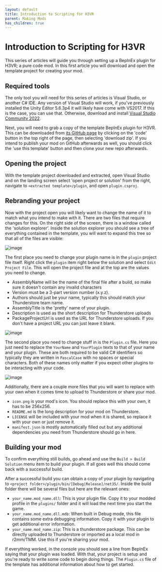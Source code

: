 ```yaml
---
layout: default
title: Introduction to Scripting for H3VR
parent: Making Mods
has_children: true
---
```


# Introduction to Scripting for H3VR
This series of articles will guide you through setting up a BepInEx plugin for H3VR; a pure
code mod. In this first article you will download and open the template project for creating 
your mod.

## Required tools
The only tool you will need for this series of articles is Visual Studio, or another C# IDE.
Any version of Visual Studio will work, if you've previously installed the Unity Editor 5.6.3p4
it will likely have come with VS2017. If this is the case, you can use that. Otherwise, download 
and install [Visual Studio Community 2022](https://visualstudio.microsoft.com/downloads/).

Next, you will need to grab a copy of the template BepInEx plugin for H3VR. This can be downloaded
from [its GitHub page](https://github.com/H3VR-Modding/H3VRPluginTemplate) by clicking on the
'code' button in the top right of the page, then selecting 'download zip'. If you intend to publish
your mod on GitHub afterwards as well, you should click the 'use this template' button and then clone
your new repo afterwards.

## Opening the project
With the template project downloaded and extracted, open Visual Studio and on the landing screen
select 'open project or solution' from the right, navigate to `<extracted template>/plugin`, and
open `plugin.csproj`.

## Rebranding your project
Now with the project open you will likely want to change the name of it to match what you intend
to make with it. There are two files that require changes for this. On the right side of the
screen, there is a window called the 'solution explorer'. Inside the solution explorer you should
see a tree of everything contained in the template, you will want to expand this tree so that all
of the files are visible:

![image](https://github.com/H3VR-Modding/wiki/assets/22647801/85c438b0-8d90-4f3c-adbb-d009133c0de3)


The first place you need to change your plugin name is in the `plugin` project file itself. Right
click the `plugin` item right below the solution and select `Edit Project File`. This will open the
project file and at the top are the values you need to change.

* AssemblyName will be the name of the final file after a build, so make sure it doesn't contain any invalid characters
* Version must be a 3-part version number (x.y.z).
* Authors should just be your name, typically this should match your Thunderstore team name.
* AssemblyTitle is the 'pretty' name of your plugin.
* Description is used as the short description for Thunderstore uploads
* PackageProjectUrl is used as the URL for Thunderstore uploads. If you don't have a project URL you can just leave it blank.

![image](https://github.com/H3VR-Modding/wiki/assets/22647801/0f3bef98-555e-4e82-ba07-9cd971d897c5)


The second place you need to change stuff in is the `Plugin.cs` file. Here you just need to replace the `YourName` and
`YourPlugin` texts to that of your name and your plugin. These are both required to be valid C# identifiers so typically
they are written in `PascalCase` with no spaces or special characters. Both of these names only matter if you expect other
plugins to be interacting with your code.

![image](https://github.com/H3VR-Modding/wiki/assets/22647801/430f5236-f3a1-4af8-a157-328fc3e046c8)

Additionally, there are a couple more files that you will want to replace with your own when it comes time to upload to Thunderstore or share your mod.
* `icon.png` is your mod's icon. You should replace this with your own, it has to be 256x256.
* `README.md` is the long description for your mod on Thunderstore.
* `LICENSE` will be included with your mod when it is shared, so replace it with your own or just remove it.
* `manifest.json` is mostly automatically filled out but any additional dependencies you need from Thunderstore should go in here.

## Building your mod
To confirm everything still builds, go ahead and use the `Build > Build Solution` menu item to build
your plugin. If all goes well this should come back with a successful build.

After a successful build you can obtain a copy of your plugin by navigating to `<project folder>/plugin/bin/[Debug|Release]/net35/`.
Inside the build folder there will be several files but here are the relevant ones:

* `your_name.mod_name.dll`: This is your plugin file. Copy it to your modded profile in the `plugins/` folder and it will load the next time you start the game.
* `your_name.mod_name.dll.mdb`: When built in Debug mode, this file contains some extra debugging information. Copy it with your plugin to get additional error information.
* `your_name.mod_name.zip`: This is a thunderstore package. This can be directly uploaded to Thunderstore or imported as a local mod in r2mm/TMM. Use this if you're sharing your mod.

If everything worked, in the console you should see a line from BepInEx saying that your plugin was loaded.
With that, your project is setup and you're ready to write some code to begin doing things. The `Plugin.cs` file
of the template has additional information about how to get started.
